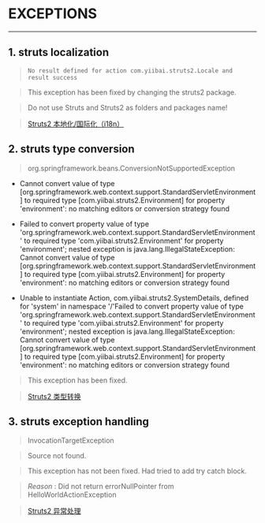 # EXCEPTIONS

------

## 1. struts localization

> `No result defined for action com.yiibai.struts2.Locale and result success`

> This exception has been fixed by changing the struts2 package.

> Do not use Struts and Struts2 as folders and packages name!

> [Struts2 本地化/国际化（i18n）](http://www.yiibai.com/struts_2/struts_localization.html)

## 2. struts type conversion

> org.springframework.beans.ConversionNotSupportedException

* Cannot convert value of type [org.springframework.web.context.support.StandardServletEnvironment] to required type [com.yiibai.struts2.Environment] for property 'environment': no matching editors or conversion strategy found

* Failed to convert property value of type 'org.springframework.web.context.support.StandardServletEnvironment' to required type 'com.yiibai.struts2.Environment' for property 'environment'; nested exception is java.lang.IllegalStateException: Cannot convert value of type [org.springframework.web.context.support.StandardServletEnvironment] to required type [com.yiibai.struts2.Environment] for property 'environment': no matching editors or conversion strategy found

* Unable to instantiate Action, com.yiibai.struts2.SystemDetails, defined for 'system' in namespace '/'Failed to convert property value of type 'org.springframework.web.context.support.StandardServletEnvironment' to required type 'com.yiibai.struts2.Environment' for property 'environment'; nested exception is java.lang.IllegalStateException: Cannot convert value of type [org.springframework.web.context.support.StandardServletEnvironment] to required type [com.yiibai.struts2.Environment] for property 'environment': no matching editors or conversion strategy found

> This exception has been fixed.

> [Struts2 类型转换](http://www.yiibai.com/struts_2/struts_type_conversion.html)

## 3. struts exception handling

> InvocationTargetException

> Source not found.

> This exception has not been fixed. Had tried to add try catch block.

> *Reason* : Did not return errorNullPointer from HelloWorldActionException

> [Struts2 异常处理](http://www.yiibai.com/struts_2/struts_exception_handling.html)

